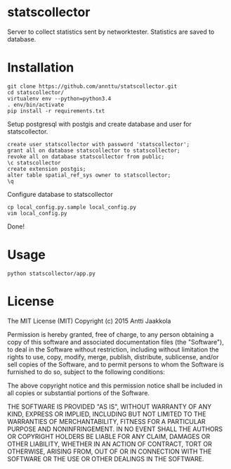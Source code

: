 statscollector
==============

Server to collect statistics sent by networktester. Statistics are saved to database.

Installation
============

    git clone https://github.com/annttu/statscollector.git
    cd statscollector/
    virtualenv env --python=python3.4
    . env/bin/activate
    pip install -r requirements.txt    

Setup postgresql with postgis and create database and user for statscollector.

    create user statscollector with password 'statscollector';
    grant all on database statscollector to statscollector;
    revoke all on database statscollector from public;
    \c statscollector
    create extension postgis;
    alter table spatial_ref_sys owner to statscollector;
    \q

Configure database to statscollector

    cp local_config.py.sample local_config.py
    vim local_config.py

Done!


Usage
=====

    python statscollector/app.py

License
=======

The MIT License (MIT)
Copyright (c) 2015 Antti Jaakkola

Permission is hereby granted, free of charge, to any person obtaining a copy of this software and associated documentation files (the "Software"), to deal in the Software without restriction, including without limitation the rights to use, copy, modify, merge, publish, distribute, sublicense, and/or sell copies of the Software, and to permit persons to whom the Software is furnished to do so, subject to the following conditions:

The above copyright notice and this permission notice shall be included in all copies or substantial portions of the Software.

THE SOFTWARE IS PROVIDED "AS IS", WITHOUT WARRANTY OF ANY KIND, EXPRESS OR IMPLIED, INCLUDING BUT NOT LIMITED TO THE WARRANTIES OF MERCHANTABILITY, FITNESS FOR A PARTICULAR PURPOSE AND NONINFRINGEMENT. IN NO EVENT SHALL THE AUTHORS OR COPYRIGHT HOLDERS BE LIABLE FOR ANY CLAIM, DAMAGES OR OTHER LIABILITY, WHETHER IN AN ACTION OF CONTRACT, TORT OR OTHERWISE, ARISING FROM, OUT OF OR IN CONNECTION WITH THE SOFTWARE OR THE USE OR OTHER DEALINGS IN THE SOFTWARE.